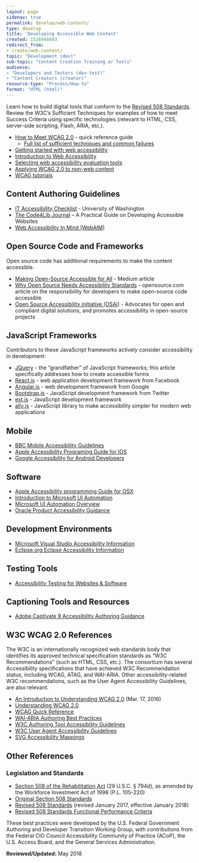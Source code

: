 ```yaml
---
layout: page
sidenav: true
permalink: develop/web-content/
type: develop
title: 'Developing Accessible Web Content'
created: 1526946893
redirect_from:
- create/web-content/
topic: "Development (dev)"
sub-topic: "Content Creation Training or Tools"
audience:
- "Developers and Testers (dev-test)"
- "Content Creators (creator)"
resource-type: "Process/How-to"
format: "HTML (html)"
---
```

<p>Learn how to build digital tools that conform to the <a href="https://www.access-board.gov/guidelines-and-standards/communications-and-it/about-the-ict-refresh/final-rule/text-of-the-standards-and-guidelines">Revised 508 Standards</a>. Review the W3C’s Sufficient Techniques for examples of how to meet Success Criteria using specific technologies (relevant to HTML, CSS, server-side scripting, Flash, ARIA, etc.).</p>
<ul>
    <li><a href="https://www.w3.org/WAI/WCAG20/quickref/" class="ext">How to Meet WCAG 2.0</a> - quick reference guide 
        <ul>
            <li><a href="https://www.w3.org/TR/WCAG20-TECHS/" class="ext">Full list of sufficient techniques and common failures</a></li>
        </ul>
    </li>
    <li><a href="http://www.w3.org/WAI/gettingstarted/" class="ext">Getting started with web accessibility</a></li>
    <li><a href="https://www.w3.org/WAI/fundamentals/accessibility-intro/" class="ext">Introduction to Web Accessibility</a></li>
    <li><a href="http://www.w3.org/WAI/eval/selectingtools" class="ext">Selecting web accessibility evaluation tools</a></li>
    <li><a href="http://www.w3.org/TR/wcag2ict/" class="ext">Applying WCAG 2.0 to non-web content</a></li>
    <li><a href="http://www.w3.org/WAI/train" class="ext">WCAG tutorials</a></li>
</ul>
<h2>Content Authoring Guidelines</h2>
<ul>
    <li><a href="http://www.washington.edu/accessibility/checklist/" class="ext">IT Accessibility Checklist</a> - University of Washington</li>
    <li><a href="http://journal.code4lib.org/articles/12697" class="ext">The Code4Lib Journal</a> – A Practical Guide on Developing Accessible Websites</li>
    <li><a href="http://webaim.org/" class="ext">Web Accessibility In Mind (WebAIM)</a></li>
</ul>
<h2>Open Source Code and Frameworks</h2>
<p>Open source code has additional requirements to make the content accessible.</p>
<ul>
    <li><a href="https://medium.com/@kaelig/making-open-source-accessible-for-all-8131429913b1" class="ext">Making Open-Source Accessible for All</a> - Medium article</li>
    <li><a href="https://opensource.com/life/15/2/why-open-source-needs-accessibility-standards" class="ext">Why Open Source Needs Accessibility Standards</a> - opensource.com article on the responsibility for developers to make open-source code accessible</li>
    <li><a href="https://www.ow2.org/bin/view/OSAi/" class="ext">Open Source Accessibility initiative (OSAi)</a> - Advocates for open and compliant digital solutions, and promotes accessibility in open-source projects</li>
</ul>
<h2>JavaScript Frameworks</h2>
<p>Contributors to these JavaScript frameworks actively consider accessibility in development:</p>
<ul>
    <li><a href="https://www.nomensa.com/blog/2010/accessible-forms-using-the-jquery-validation-plug-in/" class="ext">JQuery</a> - the “grandfather” of JavaScript frameworks; this article specifically addresses how to create accessible forms</li>
    <li><a href="https://facebook.github.io/react/docs/accessibility.html" class="ext">React.js</a> - web application development framework from Facebook</li>
    <li><a href="https://docs.angularjs.org/guide/accessibility" class="ext">Angular.js</a> - web development framework from Google</li>
    <li><a href="https://paypal.github.io/bootstrap-accessibility-plugin/demo.html" class="ext">Bootstrap.js</a> - JavaScript development framework from Twitter</li>
    <li><a href="https://docs.sencha.com/extjs/6.0.2/guides/core_concepts/accessibility.html" class="ext">ext.js</a> - JavaScript development framework</li>
    <li><a href="https://allyjs.io/" class="ext">ally.js</a> - JavaScript library to make accessibility simpler for modern web applications</li>
</ul>
<h2>Mobile</h2>
<ul>
    <li><a href="https://www.bbc.co.uk/accessibility/forproducts/guides/mobile/" class="ext">BBC Mobile Accessibility Guidelines</a></li>
    <li><a href="https://developer.apple.com/library/content/documentation/UserExperience/Conceptual/iPhoneAccessibility/Introduction/Introduction.html" class="ext">Apple Accessibility Programing Guide for IOS</a></li>
<li><a href="https://developer.android.com/guide/topics/ui/accessibility" class="ext">Google Accessibility for Android Developers</a></li>
</ul>
<h2>Software</h2>
<ul>
    <li><a href="https://developer.apple.com/library/content/documentation/Accessibility/Conceptual/AccessibilityMacOSX/index.html" class="ext">Apple Accessibility programming Guide for OSX</a></li>
    <li><a href="https://www.youtube.com/watch?v=6b0K2883rXA" class="ext">Introduction to Microsoft UI Automation</a></li>
    <li><a href="https://docs.microsoft.com/en-us/dotnet/framework/ui-automation/ui-automation-overview" class="ext">Microsoft UI Automation Overview</a></li>
    <li><a href="http://www.oracle.com/us/corporate/accessibility/products/index.html" class="ext">Oracle Product Accessibility Guidance</a></li>
</ul>
<h2>Development Environments</h2>
<ul>
    <li><a href="https://msdn.microsoft.com/en-us/library/bkxh4340.aspx" class="ext">Microsoft Visual Studio Accessibility Information</a></li>
    <li><a href="https://help.eclipse.org/mars/index.jsp?topic=%2Forg.eclipse.platform.doc.user%2Fconcepts%2Faccessibility%2Faccessmain.htm" class="ext">Eclipse.org Eclipse Accessibility Information</a></li>
</ul>
<h2>Testing Tools</h2>
<ul>
    <li><a href="{{site.baseurl}}/test/web-software">Accessibility Testing for Websites &amp; Software</a></li>
</ul>
<h2>Captioning Tools and Resources</h2>
<ul>
    <li><a href="https://apps.kennesaw.edu/files/pr_app_uni_cdoc/doc/Adobe_Captivate_9_Accessibility.pdf" class="ext">Adobe Captivate 9 Accessibility Authoring Guidance</a></li>
</ul>
<h2>W3C WCAG 2.0 References</h2>
<p>The W3C is an internationally recognized web standards body that identifies its approved technical specification standards as “W3C Recommendations” (such as HTML, CSS, etc.). The consortium has several Accessibility specifications that have achieved W3C Recommendation status, including WCAG, ATAG, and WAI-ARIA. Other accessibility-related W3C recommendations, such as the User Agent Accessibility Guidelines, are also relevant.</p>
<ul>
    <li><a href="https://www.w3.org/TR/UNDERSTANDING-WCAG20/intro.html" class="ext">An Introduction to Understanding WCAG 2.0</a> (Mar. 17, 2016)</li>
    <li><a href="http://www.w3.org/TR/UNDERSTANDING-WCAG20/conformance.html" class="ext">Understanding WCAG 2.0</a></li>
    <li><a href="https://www.w3.org/WAI/WCAG20/quickref/" class="ext">WCAG Quick Reference</a></li>
    <li><a href="http://w3c.github.io/aria-practices/" class="ext">WAI-ARIA Authoring Best Practices</a></li>
    <li><a href="http://www.w3.org/TR/ATAG20/" class="ext">W3C Authoring Tool Accessibility Guidelines</a></li>
    <li><a href="http://www.w3.org/TR/UAAG20/" class="ext">W3C User Agent Accessibility Guidelines</a></li>
    <li><a href="http://www.w3.org/TR/svg-aam-1.0/" class="ext">SVG Accessibility Mappings</a></li>
</ul>
<h2>Other References</h2>
<h3>Legislation and Standards</h3>
<ul>
    <li><a href="https://www.govinfo.gov/app/details/USCODE-2011-title29/USCODE-2011-title29-chap16-subchapV-sec794d">Section 508 of the Rehabilitation Act</a> (29 U.S.C. § 794d), as amended by the Workforce Investment Act of 1998 (P.L. 105-220)</li>
    <li><a href="https://www.federalregister.gov/documents/2000/12/21/00-32017/electronic-and-information-technology-accessibility-standards">Original Section 508 Standards</a></li>
    <li><a href="https://www.access-board.gov/guidelines-and-standards/communications-and-it/about-the-ict-refresh/final-rule/single-file-version">Revised 508 Standards</a> (revised January 2017, effective January 2018)</li>
    <li><a href="https://www.access-board.gov/guidelines-and-standards/communications-and-it/about-the-ict-refresh/final-rule/text-of-the-standards-and-guidelines#E204-functional-performance-criteria">Revised 508 Standards Functional Performance Criteria</a></li>
</ul>
<p>These best practices were developed by the U.S. Federal Government Authoring and Developer Transition Working Group, with contributions from the Federal CIO Council Accessibility Community of Practice (ACoP), the U.S. Access Board, and the General Services Administration.</p>
<p><b>Reviewed/Updated:</b> May 2018</p>
